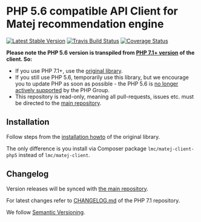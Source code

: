 # PHP 5.6 compatible API Client for Matej recommendation engine

[![Latest Stable Version](https://img.shields.io/packagist/v/lmc/matej-client-php5.svg?style=flat-square)](https://packagist.org/packages/lmc/matej-client-php5)
[![Travis Build Status](https://img.shields.io/travis/lmc-eu/matej-client-php5/master.svg?style=flat-square)](https://travis-ci.org/lmc-eu/matej-client-php5)
[![Coverage Status](https://img.shields.io/coveralls/lmc-eu/matej-client-php5/master.svg?style=flat-square)](https://coveralls.io/r/lmc-eu/matej-client-php5?branch=master)

**Please note the PHP 5.6 version is transpiled from [PHP 7.1+ version][original] of the client. So:**

- If you use PHP 7.1+, use the [original library][original]. 
- If you still use PHP 5.6, temporarily use this library, but we encourage you to update PHP as soon as possible - the PHP 5.6 is [no longer actively supported](http://php.net/supported-versions.php) by the PHP Group.
- This repository is read-only, meaning all pull-requests, issues etc. must be directed to the [main repository][original].

## Installation

Follow steps from the [installation howto][original-installation] of the original library.

The only difference is you install via Composer package `lmc/matej-client-php5` instead of `lmc/matej-client`.

## Changelog
Version releases will be synced with [the main repository][original].

For latest changes refer to [CHANGELOG.md][original-changelog] of the PHP 7.1 repository. 

We follow [Semantic Versioning](http://semver.org/).

[original]: https://github.com/lmc-eu/matej-client-php
[original-changelog]: https://github.com/lmc-eu/matej-client-php/blob/master/CHANGELOG.md
[original-installation]: https://github.com/OndraM/matej-client-php#installation
